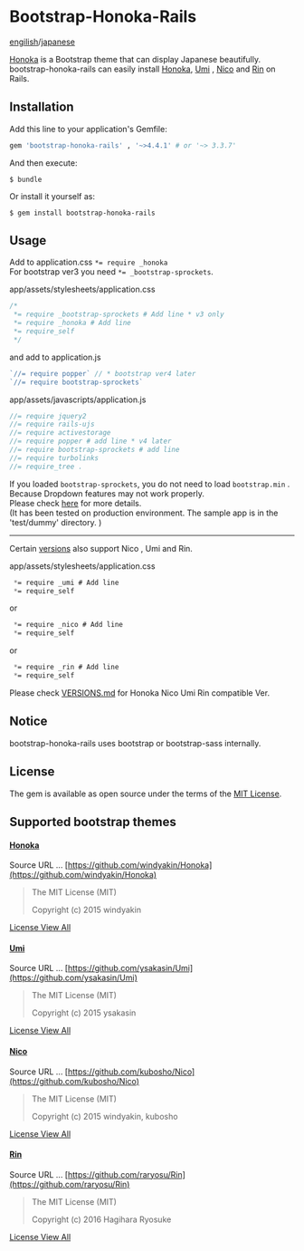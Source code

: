 # Bootstrap-Honoka-Rails

[engilish](README.md)/[japanese](README_ja.md)

[Honoka](https://github.com/windyakin/Honoka) is a Bootstrap theme that can display Japanese beautifully.
bootstrap-honoka-rails can easily install [Honoka](https://github.com/windyakin/Honoka), [Umi](https://ysakasin.github.io/Umi/) , [Nico](https://nico.kubosho.com/) and [Rin](https://rinhoshizo.la/) on Rails.

## Installation

Add this line to your application's Gemfile:

```ruby
gem 'bootstrap-honoka-rails' , '~>4.4.1' # or '~> 3.3.7'
```

And then execute:

    $ bundle

Or install it yourself as:

    $ gem install bootstrap-honoka-rails

## Usage

Add to application.css `*= require _honoka` <br>
For bootstrap ver3 you need `*= _bootstrap-sprockets`.

app/assets/stylesheets/application.css

```css
/*
 *= require _bootstrap-sprockets # Add line * v3 only
 *= require _honoka # Add line
 *= require_self
 */
```

and add to application.js <br>

```js
`//= require popper` // * bootstrap ver4 later
`//= require bootstrap-sprockets`
```

app/assets/javascripts/application.js

```js
//= require jquery2
//= require rails-ujs
//= require activestorage
//= require popper # add line * v4 later
//= require bootstrap-sprockets # add line
//= require turbolinks
//= require_tree .
```

If you loaded `bootstrap-sprockets`, you do not need to load `bootstrap.min` .<br>
Because Dropdown features may not work properly.<br>
Please check [here](https://github.com/twbs/bootstrap-sass/issues/714) for more details.<br>
(It has been tested on production environment. The sample app is in the 'test/dummy' directory. )


---

Certain [versions](VERSIONS.md) also support Nico , Umi and Rin.

app/assets/stylesheets/application.css

```css
 *= require _umi # Add line
 *= require_self
```

or

```css
 *= require _nico # Add line
 *= require_self
```

or

```css
 *= require _rin # Add line
 *= require_self
```

Please check [VERSIONS.md](VERSIONS.md) for Honoka Nico Umi Rin compatible Ver.

## Notice

bootstrap-honoka-rails uses bootstrap or bootstrap-sass internally.

## License

The gem is available as open source under the terms of the [MIT License](https://opensource.org/licenses/MIT).

## Supported bootstrap themes

#### [Honoka](http://honokak.osaka/)

Source URL ... [https://github.com/windyakin/Honoka](https://github.com/windyakin/Honoka)

> The MIT License (MIT)
>
> Copyright (c) 2015 windyakin

[License View All](https://github.com/windyakin/Honoka/blob/master/LICENSE)

#### [Umi](https://ysakasin.github.io/Umi/)

Source URL ... [https://github.com/ysakasin/Umi](https://github.com/ysakasin/Umi)

> The MIT License (MIT)
>
> Copyright (c) 2015 ysakasin

[License View All](https://github.com/ysakasin/Umi/blob/master/LICENSE)

#### [Nico](https://nico.kubosho.com/)

Source URL ... [https://github.com/kubosho/Nico](https://github.com/kubosho/Nico)

> The MIT License (MIT)
>
> Copyright (c) 2015 windyakin, kubosho

[License View All](https://github.com/kubosho/Nico/blob/master/LICENSE)

#### [Rin](https://rinhoshizo.la/)

Source URL ... [https://github.com/raryosu/Rin](https://github.com/raryosu/Rin)

> The MIT License (MIT)
>
> Copyright (c) 2016 Hagihara Ryosuke

[License View All](https://github.com/raryosu/Rin/blob/master/LICENSE)
